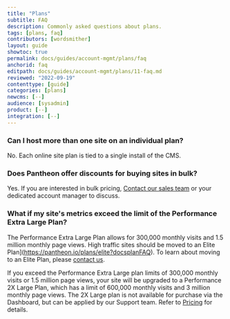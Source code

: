 ```yaml
---
title: "Plans"
subtitle: FAQ
description: Commonly asked questions about plans.
tags: [plans, faq]
contributors: [wordsmither]
layout: guide
showtoc: true
permalink: docs/guides/account-mgmt/plans/faq
anchorid: faq
editpath: docs/guides/account-mgmt/plans/11-faq.md
reviewed: "2022-09-19"
contenttype: [guide]
categories: [plans]
newcms: [--]
audience: [sysadmin]
product: [--]
integration: [--]
---
```


### Can I host more than one site on an individual plan?

No. Each online site plan is tied to a single install of the CMS.

### Does Pantheon offer discounts for buying sites in bulk?

Yes. If you are interested in bulk pricing, [Contact our sales team](https://pantheon.io/contact-us?docsplanFAQ) or your dedicated account manager to discuss.

### What if my site's metrics exceed the limit of the Performance Extra Large Plan?

The Performance Extra Large Plan allows for 300,000 monthly visits and 1.5 million monthly page views. High traffic sites should be moved to an Elite Plan](https://pantheon.io/plans/elite?docsplanFAQ). To learn about moving to an Elite Plan, please [contact us](https://pantheon.io/contact-us?docsplanFAQ).

If you exceed the Performance Extra Large plan limits of 300,000 monthly visits or 1.5 million page views, your site will be upgraded to a Performance 2X Large Plan, which has a limit of 600,000 monthly visits and 3 million monthly page views. The 2X Large plan is not available for purchase via the Dashboard, but can be applied by our Support team. Refer to [Pricing](/guides/account-mgmt/plans/pricing) for details.
